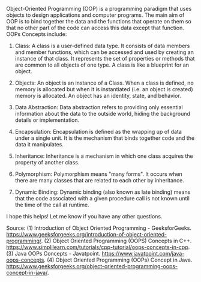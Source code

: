 Object-Oriented Programming (OOP) is a programming paradigm that uses objects to design applications and computer programs. The main aim of OOP is to bind together the data and the functions that operate on them so that no other part of the code can access this data except that function. OOPs Concepts include:

1. Class: A class is a user-defined data type. It consists of data members and member functions, which can be accessed and used by creating an instance of that class. It represents the set of properties or methods that are common to all objects of one type. A class is like a blueprint for an object.

2. Objects: An object is an instance of a Class. When a class is defined, no memory is allocated but when it is instantiated (i.e. an object is created) memory is allocated. An object has an identity, state, and behavior.

3. Data Abstraction: Data abstraction refers to providing only essential information about the data to the outside world, hiding the background details or implementation.

4. Encapsulation: Encapsulation is defined as the wrapping up of data under a single unit. It is the mechanism that binds together code and the data it manipulates.

5. Inheritance: Inheritance is a mechanism in which one class acquires the property of another class.

6. Polymorphism: Polymorphism means "many forms". It occurs when there are many classes that are related to each other by inheritance.

7. Dynamic Binding: Dynamic binding (also known as late binding) means that the code associated with a given procedure call is not known until the time of the call at runtime.

I hope this helps! Let me know if you have any other questions.

Source: 
(1) Introduction of Object Oriented Programming - GeeksforGeeks. https://www.geeksforgeeks.org/introduction-of-object-oriented-programming/.
(2) Object Oriented Programming (OOPS) Concepts in C++. https://www.simplilearn.com/tutorials/cpp-tutorial/oops-concepts-in-cpp.
(3) Java OOPs Concepts - Javatpoint. https://www.javatpoint.com/java-oops-concepts.
(4) Object Oriented Programming (OOPs) Concept in Java. https://www.geeksforgeeks.org/object-oriented-programming-oops-concept-in-java/.
